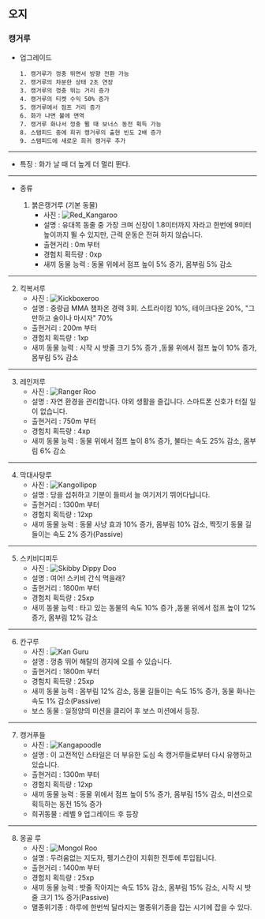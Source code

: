 ## 오지
### 캥거루

+ 업그레이드

      1. 캥거루가 껑충 뛰면서 방향 전환 가능
      2. 캥거루의 차분한 상태 2초 연장
      3. 캥거루의 껑충 뛰는 거리 증가
      4. 캥거루의 티켓 수익 50% 증가
      5. 캥거루에서 점프 거리 증가
      6. 화가 나면 불에 면역
      7. 캥거루 화나서 껑충 뛸 때 보너스 동전 획득 가능
      8. 스탬피드 중에 희귀 캥거루의 출현 빈도 2배 증가
      9. 스탬피드에 새로운 희귀 캥거루 추가

***
+ 특징 : 화가 날 때 더 높게 더 멀리 뛴다.
***
+ 종류

  1. 붉은캥거루 (기본 동물)
      + 사진 : ![Red_Kangaroo](./picture_kangaroo/Red_Kangaroo.png)
      + 설명 : 유대목 동줄 중 가장 크며 신장이 1.8미터까지 자라고 한번에 9미터 높이까지 뛸 수 있지만, 근력 운동은 전혀 하지 않습니다.
      + 출현거리 : 0m 부터
      + 경험치 획득량 : 0xp
      + 새끼 동물 능력 : 동물 위에서 점프 높이 5% 증가, 몸부림 5% 감소

***

  2. 킥복서루
      + 사진 : ![Kickboxeroo](./picture_kangaroo/Kickboxeroo.png)
      + 설명 : 중량급 MMA 챔파온 경력 3회. 스트라이킹 10%, 테이크다운 20%, "그만하고 술이나 마시자" 70%
      + 출현거리 : 200m 부터
      + 경험치 획득량 : 1xp
      + 새끼 동물 능력 : 시작 시 밧줄 크기 5% 증가 ,동물 위에서 점프 높이 10% 증가, 몸부림 5% 감소

***
  3. 레인저루
      + 사진 : ![Ranger Roo](./picture_kangaroo/Ranger_Roo.png)
      + 설명 : 자연 환경을 관리합니다. 야외 생활을 즐깁니다. 스마트폰 신호가 터질 일이 없습니다.
      + 출현거리 : 750m 부터
      + 경험치 획득량 : 4xp
      + 새끼 동물 능력 : 동물 위에서 점프 높이 8% 증가, 불타는 속도 25% 감소, 몸부림 6% 감소
***
  4. 막대사탕루
      + 사진 : ![Kangollipop](./picture_kangaroo/Kangollipop.png)
      + 설명 : 당을 섭취하고 기분이 들떠서 늘 여기저기 뛰어다닙니다.
      + 출현거리 : 1300m 부터
      + 경험치 획득량 : 12xp
      + 새끼 동물 능력 : 동물 사냥 효과 10% 증가, 몸부림 10% 감소, 짝짓기 동물 길들이는 속도 2% 증가(Passive)

***
  5. 스키비디피두
      + 사진 : ![Skibby Dippy Doo](./picture_kangaroo/Skibby_Dippy_Doo.png)
      + 설명 : 여어! 스키비 간식 먹을래?
      + 출현거리 : 1800m 부터
      + 경험치 획득량 : 25xp
      + 새끼 동물 능력 : 타고 있는 동물의 속도 10% 증가 ,동물 위에서 점프 높이 12% 증가, 몸부림 12% 감소

***
  6. 칸구루
      + 사진 : ![Kan Guru](./picture_kangaroo/Kan_Guru.png)
      + 설명 : 껑충 뛰어 해탈의 경지에 오를 수 있습니다.
      + 출현거리 : 1800m 부터
      + 경험치 획득량 : 25xp
      + 새끼 동물 능력 : 몸부림 12% 감소, 동물 길들이는 속도 15% 증가, 동물 화나는 속도 1% 감소(Passive)
      + 보스 동물 : 일정양의 미션을 클리어 후 보스 미션에서 등장.

  ***
  7. 캥거푸들
      + 사진 : ![Kangapoodle](./picture_kangaroo/Kangapoodle.png)
      + 설명 : 이 고전적인 스타일은 더 부유한 도심 속 캥거루들로부터 다시 유행하고 있습니다.
      + 출현거리 : 1300m 부터
      + 경험치 획득량 : 12xp
      + 새끼 동물 능력 : 동물 위에서 점프 높이 5% 증가, 몸부림 15% 감소, 미션으로 획득하는 동전 15% 증가
      + 희귀동물 : 레벨 9 업그레이드 후 등장
  ***
  8. 몽골 루
      + 사진 : ![Mongol Roo](./picture_kangaroo/Mongol_Roo.png)
      + 설명 : 두려움없는 지도자, 펭기스칸이 지휘한 전투에 투입됩니다.
      + 출현거리 : 1400m 부터
      + 경험치 획득량 : 25xp
      + 새끼 동물 능력 : 밧줄 작아지는 속도 15% 감소, 몸부림 15% 감소, 시작 시 밧줄 크기 1% 증가(Passive)
      + 멸종위기종 : 하루에 한번씩 달라지는 멸종위기종을 잡는 시기에 잡을 수 있다.
